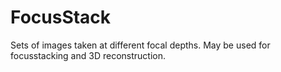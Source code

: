 # FocusStack

Sets of images taken at different focal depths.
May be used for focusstacking and 3D reconstruction.
